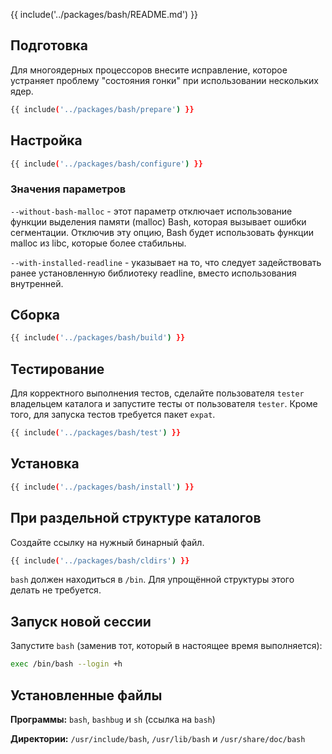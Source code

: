 
{{ include('../packages/bash/README.md') }}

## Подготовка

Для многоядерных процессоров внесите исправление, которое устраняет проблему "состояния гонки" при использовании нескольких ядер.

```bash 
{{ include('../packages/bash/prepare') }}
```

## Настройка

```bash 
{{ include('../packages/bash/configure') }}
```

### Значения параметров

`--without-bash-malloc` - этот параметр отключает использование функции выделения памяти (malloc) Bash, которая вызывает ошибки сегментации. Отключив эту опцию, Bash будет использовать функции malloc из libc, которые более стабильны.

`--with-installed-readline` - указывает на то, что следует задействовать ранее установленную библиотеку readline, вместо использования внутренней.

## Сборка

```bash 
{{ include('../packages/bash/build') }}
```

## Тестирование

Для корректного выполнения тестов, сделайте пользователя `tester` владельцем каталога и запустите тесты от пользователя `tester`. Кроме того, для запуска тестов требуется пакет `expat`.

```bash 
{{ include('../packages/bash/test') }}
```

## Установка

```bash 
{{ include('../packages/bash/install') }}
```

## При раздельной структуре каталогов

Создайте ссылку на нужный бинарный файл.

```bash 
{{ include('../packages/bash/cldirs') }}
```

`bash` должен находиться в `/bin`. Для упрощённой структуры этого делать не требуется.

## Запуск новой сессии

Запустите `bash` (заменив тот, который в настоящее время выполняется):

```bash
exec /bin/bash --login +h
```

## Установленные файлы

**Программы:** `bash`, `bashbug` и `sh` (ссылка на `bash`)

**Директории:** `/usr/include/bash`, `/usr/lib/bash` и `/usr/share/doc/bash`
